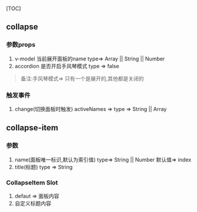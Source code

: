 [TOC]

## collapse

### 参数props

1. v-model 当前展开面板的name type=> Array || String || Number
2. accordion 是否开启手风琴模式 type  => false 

 > 备注:手风琴模式=> 只有一个是展开的,其他都是关闭的

### 触发事件
1. change(切换面板时触发) activeNames => type => String || Array



## collapse-item

### 参数
1. name(面板唯一标识,默认为索引值) type=> String || Number 默认值=> index 
2. title(标题) type => String


### CollapseItem Slot
1. defaut =>  面板内容
2. 自定义标题内容
